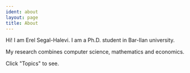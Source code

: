 ```yaml
---
ident: about
layout: page
title: About
---
```

Hi! I am Erel Segal-Halevi. I am a Ph.D. student in Bar-Ilan university. 

My research combines computer science, mathematics and economics. 

Click "Topics" to see.
